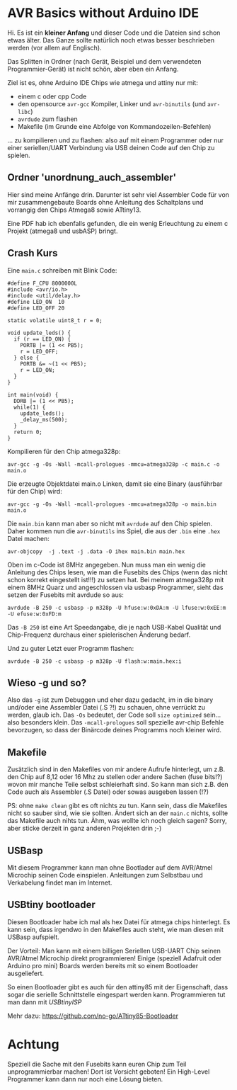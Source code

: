 # AVR Basics without Arduino IDE

Hi. Es ist ein **kleiner Anfang** und dieser Code und die Dateien
sind schon etwas älter. Das Ganze sollte natürlich noch etwas besser
beschrieben werden (vor allem auf Englisch).

Das Splitten in Ordner (nach Gerät, Beispiel und dem verwendeten Programmier-Gerät) ist
nicht schön, aber eben ein Anfang.

Ziel ist es, ohne Arduino IDE Chips wie atmega und attiny nur mit:

- einem c oder cpp Code
- den opensource `avr-gcc` Kompiler, Linker und `avr-binutils` (und `avr-libc`)
- `avrdude` zum flashen
- Makefile (im Grunde eine Abfolge von Kommandozeilen-Befehlen)

... zu kompilieren und zu flashen: also auf mit einem Programmer oder nur einer
seriellen/UART Verbindung via USB deinen Code auf den Chip zu spielen.

## Ordner 'unordnung_auch_assembler'

Hier sind meine Anfänge drin. Darunter ist sehr viel Assembler Code für
von mir zusammengebaute Boards ohne Anleitung des Schaltplans und vorrangig 
den Chips Atmega8 sowie ATtiny13.

Eine PDF hab ich ebenfalls gefunden, die ein wenig Erleuchtung zu einem
c Projekt (atmega8 und usbASP) bringt.

## Crash Kurs

Eine `main.c` schreiben mit Blink Code:

```
#define F_CPU 8000000L
#include <avr/io.h>
#include <util/delay.h>
#define LED_ON  10
#define LED_OFF 20

static volatile uint8_t r = 0;

void update_leds() {
  if (r == LED_ON) {
    PORTB |= (1 << PB5);
    r = LED_OFF;
  } else {
    PORTB &= ~(1 << PB5);
    r = LED_ON;
  }
}

int main(void) {
  DDRB |= (1 << PB5);
  while(1) {
    update_leds();
    _delay_ms(500);
  }
  return 0;
}
```

Kompilieren für den Chip atmega328p:

```console
avr-gcc -g -Os -Wall -mcall-prologues -mmcu=atmega328p -c main.c -o main.o
```

Die erzeugte Objektdatei main.o Linken, damit sie eine Binary (ausführbar für den Chip) wird:

```console
avr-gcc -g -Os -Wall -mcall-prologues -mmcu=atmega328p -o main.bin main.o
```

Die `main.bin` kann man aber so nicht mit `avrdude` auf den Chip spielen.
Daher kommen nun die `avr-binutils` ins Spiel, die aus der `.bin` eine `.hex`
Datei machen:

```console
avr-objcopy  -j .text -j .data -O ihex main.bin main.hex
```

Oben im c-Code ist 8MHz angegeben. Nun muss man ein wenig die Anleitung
des Chips lesen, wie man die Fusebits des Chips (wenn das nicht schon korrekt eingestellt ist!!!)
zu setzen hat. Bei meinem atmega328p mit einem 8MHz Quarz und angeschlossen
via usbasp Programmer, sieht das setzen der Fusebits mit avrdude so aus:

```console
avrdude -B 250 -c usbasp -p m328p -U hfuse:w:0xDA:m -U lfuse:w:0xEE:m -U efuse:w:0xFD:m
```

Das `-B 250` ist eine Art Speedangabe, die je nach USB-Kabel Qualität und Chip-Frequenz
durchaus einer spielerischen Änderung bedarf.

Und zu guter Letzt euer Programm flashen:

```console
avrdude -B 250 -c usbasp -p m328p -U flash:w:main.hex:i
```

## Wieso -g und so?

Also das `-g` ist zum Debuggen und eher dazu gedacht, im in die binary und/oder
eine Assembler Datei (.S ?!) zu schauen, ohne verrückt zu werden, glaub ich.
Das `-Os` bedeutet, der Code soll `size optimized` sein... also besonders klein.
Das `-mcall-prologues` soll spezielle avr-chip Befehle bevorzugen, so dass
der Binärcode deines Programms noch kleiner wird.

## Makefile

Zusätzlich sind in den Makefiles von mir andere Aufrufe hinterlegt, um z.B.
den Chip auf 8,12 oder 16 Mhz zu stellen oder andere Sachen (fuse bits!?)
wovon mir manche Teile selbst schleierhaft sind. So kann man sich z.B.
den Code auch als Assembler (.S Datei) oder sowas ausgeben lassen (!?)

PS: ohne `make clean` gibt es oft nichts zu tun. Kann sein, dass die Makefiles
nicht so sauber sind, wie sie sollten. Ändert sich an der `main.c` nichts, sollte
das Makefile auch nihts tun. Ähm, was wollte ich noch gleich sagen? Sorry, aber
sticke derzeit in ganz anderen Projekten drin ;-)

## USBasp

Mit diesem Programmer kann man ohne Bootlader auf dem AVR/Atmel Microchip
seinen Code einspielen. Anleitungen zum Selbstbau und Verkabelung findet
man im Internet.

## USBtiny bootloader

Diesen Bootloader habe ich mal als hex Datei für atmega chips hinterlegt.
Es kann sein, dass irgendwo in den Makefiles auch steht, wie man diesen
mit USBasp aufspielt.

Der Vorteil: Man kann mit einem billigen Seriellen USB-UART Chip seinen
AVR/Atmel Microchip direkt programmieren! Einige (speziell Adafruit oder
Arduino pro mini) Boards werden bereits mit so einem Bootloader ausgeliefert.

So einen Bootloader gibt es auch für den attiny85 mit der Eigenschaft,
dass sogar die serielle Schnittstelle eingespart werden kann. Programmieren
tut man dann mit *USBtinyISP*

Mehr dazu: https://github.com/no-go/ATtiny85-Bootloader

# Achtung

Speziell die Sache mit den Fusebits kann euren Chip zum Teil unprogrammierbar machen!
Dort ist Vorsicht geboten! Ein High-Level Programmer kann dann nur noch
eine Lösung bieten.

